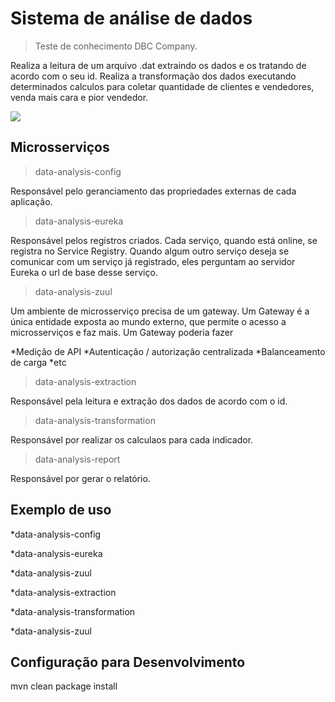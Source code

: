 # Sistema de análise de dados
> Teste de conhecimento DBC Company.

Realiza a leitura de um arquivo .dat extraindo os dados e os tratando de acordo com o seu id.
Realiza a transformação dos dados executando determinados calculos para coletar quantidade de clientes e vendedores, venda mais cara e pior vendedor.

![](../header.png)

## Microsserviços

> data-analysis-config

Responsável pelo geranciamento das propriedades externas de cada aplicação.

> data-analysis-eureka

Responsável pelos registros criados. 
Cada serviço, quando está online, se registra no Service Registry. Quando algum outro serviço deseja se comunicar com um serviço já registrado, eles perguntam ao servidor Eureka o url de base desse serviço.

> data-analysis-zuul

Um ambiente de microsserviço precisa de um gateway. Um Gateway é a única entidade exposta ao mundo externo, que permite o acesso a microsserviços e faz mais. Um Gateway poderia fazer

*Medição de API
*Autenticação / autorização centralizada
*Balanceamento de carga
*etc

> data-analysis-extraction

Responsável pela leitura e extração dos dados de acordo com o id.

> data-analysis-transformation

Responsável por realizar os calculaos para cada indicador.

> data-analysis-report

Responsável por gerar o relatório.


## Exemplo de uso

*data-analysis-config

*data-analysis-eureka

*data-analysis-zuul

*data-analysis-extraction

*data-analysis-transformation

*data-analysis-zuul

## Configuração para Desenvolvimento

mvn clean package install
